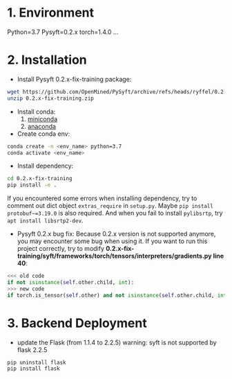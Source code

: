 # 1. Environment
Python=3.7
Pysyft=0.2.x
torch=1.4.0
...

# 2. Installation
* Install Pysyft 0.2.x-fix-training package:
```bash
wget https://github.com/OpenMined/PySyft/archive/refs/heads/ryffel/0.2.x-fix-training.zip
unzip 0.2.x-fix-training.zip
```
* Install conda: 
  1. [miniconda](https://docs.anaconda.com/free/miniconda/miniconda-install/)
  2. [anaconda](https://www.anaconda.com/download#downloads)
* Create conda env:
```bash
conda create -n <env_name> python=3.7
conda activate <env_name>
```
* Install dependency:
```bash
cd 0.2.x-fix-training
pip install -e .
```
If you encountered some errors when installing dependency, try to comment out dict object ```extras_require``` in ```setup.py```.
Maybe `pip install protobuf~=3.19.0` is also required.
And when you fail to install ```pylibsrtp```, try ```apt install libsrtp2-dev```.

* Pysyft 0.2.x bug fix:
Because 0.2.x version is not supported anymore, you may encounter some bug when using it.
If you want to run this project correctly, try to modify **0.2.x-fix-training/syft/frameworks/torch/tensors/interpreters/gradients.py line 40**:
```python
<<< old code 
if not isinstance(self.other.child, int):
>>> new code
if torch.is_tensor(self.other) and not isinstance(self.other.child, int):
```

# 3. Backend Deployment
* update the Flask (from 1.1.4 to 2.2.5)
warning: syft is not supported by flask 2.2.5
```bash
pip uninstall flask
pip install flask
```


